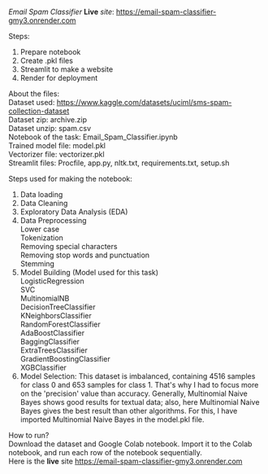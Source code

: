 *Email Spam Classifier* **Live** *site*: https://email-spam-classifier-gmy3.onrender.com

Steps:
1. Prepare notebook
2. Create .pkl files
3. Streamlit to make a website
4. Render for deployment





About the files:  
Dataset used: https://www.kaggle.com/datasets/uciml/sms-spam-collection-dataset  
Dataset zip: archive.zip  
Dataset unzip: spam.csv  
Notebook of the task: Email_Spam_Classifier.ipynb  
Trained model file: model.pkl  
Vectorizer file: vectorizer.pkl  
Streamlit files: Procfile, app.py, nltk.txt, requirements.txt, setup.sh  





Steps used for making the notebook:
1. Data loading
2. Data Cleaning
3. Exploratory Data Analysis (EDA)
4. Data Preprocessing  
    Lower case  
    Tokenization  
    Removing special characters  
    Removing stop words and punctuation  
    Stemming  
5. Model Building (Model used for this task)  
   LogisticRegression  
   SVC  
   MultinomialNB  
   DecisionTreeClassifier  
   KNeighborsClassifier  
   RandomForestClassifier  
   AdaBoostClassifier  
   BaggingClassifier  
   ExtraTreesClassifier  
   GradientBoostingClassifier  
   XGBClassifier  
6. Model Selection: This dataset is imbalanced, containing 4516 samples for class 0 and 653 samples for class 1. That's why I had to focus more on the 'precision' value than accuracy. Generally, Multinomial Naive Bayes shows good results for textual data; also, here Multinomial Naive Bayes gives the best result than other algorithms. For this, I have imported Multinomial Naive Bayes in the model.pkl file.



How to run?  
Download the dataset and Google Colab notebook. Import it to the Colab notebook, and run each row of the notebook sequentially.  
Here is the **live** site https://email-spam-classifier-gmy3.onrender.com







